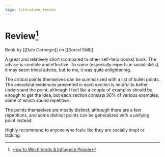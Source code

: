 ```yaml
---
tags: literature_review
---
```


# Review[^1]

Book by [[Dale Carnegie]] on [[Social Skill]].

A great and relatively short (compared to other self-help books) book. The advice is credible and effective. To some (especially experts in social skills), it may seem trivial advice, but to me, it was quite enlightening.

The critical points themselves can be summarized with a list of bullet points. The anecdotal evidences presented in each section is helpful to better understand the point, although I feel like a couple of examples should be enough to get the idea, but each section consists 90% of various examples, some of which sound repetitive.

The points themselves are mostly distinct, although there are a few repetitions, and some distinct points can be generalized with a unifying point instead.

Highly recommend to anyone who feels like they are socially inept or lacking.

[^1]: [How to Win Friends & Influence People](zotero://open-pdf/library/items/IUC5CX9R?page=1)